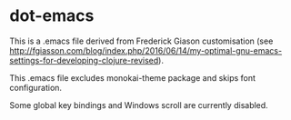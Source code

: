 # dot-emacs
This is a .emacs file derived from Frederick Giason customisation (see http://fgiasson.com/blog/index.php/2016/06/14/my-optimal-gnu-emacs-settings-for-developing-clojure-revised).

This .emacs file excludes monokai-theme package and skips font configuration.

Some global key bindings and Windows scroll are currently disabled.
